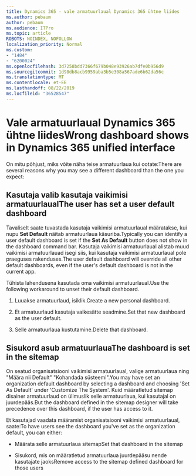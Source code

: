 ```yaml
---
title: Dynamics 365 - vale armatuurlaual Dynamics 365 ühtne liides
ms.author: pebaum
author: pebaum
ms.audience: ITPro
ms.topic: article
ROBOTS: NOINDEX, NOFOLLOW
localization_priority: Normal
ms.custom:
- "1484"
- "6200024"
ms.openlocfilehash: 3d7258bdd7366f679b048e93926ab7dfe0b956d9
ms.sourcegitcommit: 1d98db8acb9959aba3b5e308a567ade6b62da56c
ms.translationtype: MT
ms.contentlocale: et-EE
ms.lasthandoff: 08/22/2019
ms.locfileid: "36528547"
---
```

# <a name="wrong-dashboard-shows-in-dynamics-365-unified-interface"></a><span data-ttu-id="474cc-102">Vale armatuurlaual Dynamics 365 ühtne liides</span><span class="sxs-lookup"><span data-stu-id="474cc-102">Wrong dashboard shows in Dynamics 365 unified interface</span></span>

<span data-ttu-id="474cc-103">On mitu põhjust, miks võite näha teise armatuurlaua kui ootate:</span><span class="sxs-lookup"><span data-stu-id="474cc-103">There are several reasons why you may see a different dashboard than the one you expect:</span></span>

## <a name="the-user-has-set-a-user-default-dashboard"></a><span data-ttu-id="474cc-104">Kasutaja valib kasutaja vaikimisi armatuurlaual</span><span class="sxs-lookup"><span data-stu-id="474cc-104">The user has set a user default dashboard</span></span> 

<span data-ttu-id="474cc-105">Tavaliselt saate tuvastada kasutaja vaikimisi armatuurlaual määratakse, kui nupu **Set Default** näitab armatuurlaua käsuriba.</span><span class="sxs-lookup"><span data-stu-id="474cc-105">Typically you can identify a user default dashboard is set if the **Set As Default** button does not show in the dashboard command bar.</span></span> <span data-ttu-id="474cc-106">Kasutaja vaikimisi armatuurlaual alistab muud vaikimisi armatuurlauad isegi siis, kui kasutaja vaikimisi armatuurlaual pole praeguses rakenduses.</span><span class="sxs-lookup"><span data-stu-id="474cc-106">The user default dashboard will override all other default dashboards, even if the user's default dashboard is not in the current app.</span></span>

<span data-ttu-id="474cc-107">Tühista lahendusena kasutada oma vaikimisi armatuurlaual.</span><span class="sxs-lookup"><span data-stu-id="474cc-107">Use the following workaround to unset their default dashboard.</span></span>

1. <span data-ttu-id="474cc-108">Luuakse armatuurlaud, isiklik.</span><span class="sxs-lookup"><span data-stu-id="474cc-108">Create a new personal dashboard.</span></span>

2. <span data-ttu-id="474cc-109">Et armatuurlaud kasutaja vaikesätte seadmine.</span><span class="sxs-lookup"><span data-stu-id="474cc-109">Set that new dashboard as the user default.</span></span>

3. <span data-ttu-id="474cc-110">Selle armatuurlaua kustutamine.</span><span class="sxs-lookup"><span data-stu-id="474cc-110">Delete that dashboard.</span></span>

## <a name="the-dashboard-is-set-in-the-sitemap"></a><span data-ttu-id="474cc-111">Sisukord asub armatuurlaua</span><span class="sxs-lookup"><span data-stu-id="474cc-111">The dashboard is set in the sitemap</span></span>

<span data-ttu-id="474cc-112">On seatud organisatsiooni vaikimisi armatuurlaual, valige armatuurlaua ning "Määra nii Default" "Kohandada süsteemi".</span><span class="sxs-lookup"><span data-stu-id="474cc-112">You may have set an organization default dashboard by selecting a dashboard and choosing 'Set As Default' under 'Customize The System'.</span></span> <span data-ttu-id="474cc-113">Kuid määratletud sitemap disainer armatuurlaud on ülimuslik selle armatuurlaua, kui kasutajal on juurdepääs.</span><span class="sxs-lookup"><span data-stu-id="474cc-113">But the dashboard defined in the sitemap designer will take precedence over this dashboard, if the user has access to it.</span></span>

<span data-ttu-id="474cc-114">Et kasutajad vaadata määramist organisatsiooni vaikimisi armatuurlaual, saate:</span><span class="sxs-lookup"><span data-stu-id="474cc-114">To have users see the dashboard you've set as the organization default, you can either:</span></span>

* <span data-ttu-id="474cc-115">Määrata selle armatuurlaua sitemap</span><span class="sxs-lookup"><span data-stu-id="474cc-115">Set that dashboard in the sitemap</span></span>

* <span data-ttu-id="474cc-116">Sisukord, mis on määratletud armatuurlaua juurdepääsu nende kasutajate jaoks</span><span class="sxs-lookup"><span data-stu-id="474cc-116">Remove access to the sitemap defined dashboard for those users</span></span>
